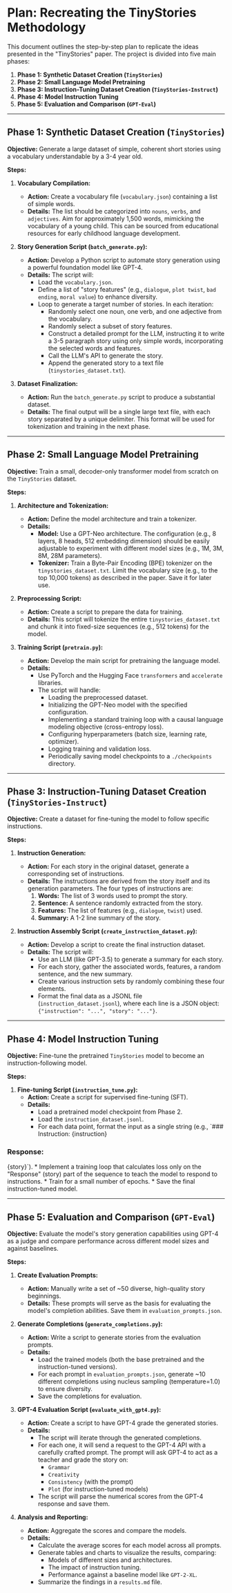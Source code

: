 # Plan: Recreating the TinyStories Methodology

This document outlines the step-by-step plan to replicate the ideas presented in the "TinyStories" paper. The project is divided into five main phases:

1.  **Phase 1: Synthetic Dataset Creation (`TinyStories`)**
2.  **Phase 2: Small Language Model Pretraining**
3.  **Phase 3: Instruction-Tuning Dataset Creation (`TinyStories-Instruct`)**
4.  **Phase 4: Model Instruction Tuning**
5.  **Phase 5: Evaluation and Comparison (`GPT-Eval`)**

---

## Phase 1: Synthetic Dataset Creation (`TinyStories`)

**Objective:** Generate a large dataset of simple, coherent short stories using a vocabulary understandable by a 3-4 year old.

**Steps:**

1.  **Vocabulary Compilation:**
    *   **Action:** Create a vocabulary file (`vocabulary.json`) containing a list of simple words.
    *   **Details:** The list should be categorized into `nouns`, `verbs`, and `adjectives`. Aim for approximately 1,500 words, mimicking the vocabulary of a young child. This can be sourced from educational resources for early childhood language development.

2.  **Story Generation Script (`batch_generate.py`):**
    *   **Action:** Develop a Python script to automate story generation using a powerful foundation model like GPT-4.
    *   **Details:** The script will:
        *   Load the `vocabulary.json`.
        *   Define a list of "story features" (e.g., `dialogue`, `plot twist`, `bad ending`, `moral value`) to enhance diversity.
        *   Loop to generate a target number of stories. In each iteration:
            *   Randomly select one noun, one verb, and one adjective from the vocabulary.
            *   Randomly select a subset of story features.
            *   Construct a detailed prompt for the LLM, instructing it to write a 3-5 paragraph story using only simple words, incorporating the selected words and features.
            *   Call the LLM's API to generate the story.
            *   Append the generated story to a text file (`tinystories_dataset.txt`).

3.  **Dataset Finalization:**
    *   **Action:** Run the `batch_generate.py` script to produce a substantial dataset.
    *   **Details:** The final output will be a single large text file, with each story separated by a unique delimiter. This format will be used for tokenization and training in the next phase.

---

## Phase 2: Small Language Model Pretraining

**Objective:** Train a small, decoder-only transformer model from scratch on the `TinyStories` dataset.

**Steps:**

1.  **Architecture and Tokenization:**
    *   **Action:** Define the model architecture and train a tokenizer.
    *   **Details:**
        *   **Model:** Use a GPT-Neo architecture. The configuration (e.g., 8 layers, 8 heads, 512 embedding dimension) should be easily adjustable to experiment with different model sizes (e.g., 1M, 3M, 8M, 28M parameters).
        *   **Tokenizer:** Train a Byte-Pair Encoding (BPE) tokenizer on the `tinystories_dataset.txt`. Limit the vocabulary size (e.g., to the top 10,000 tokens) as described in the paper. Save it for later use.

2.  **Preprocessing Script:**
    *   **Action:** Create a script to prepare the data for training.
    *   **Details:** This script will tokenize the entire `tinystories_dataset.txt` and chunk it into fixed-size sequences (e.g., 512 tokens) for the model.

3.  **Training Script (`pretrain.py`):**
    *   **Action:** Develop the main script for pretraining the language model.
    *   **Details:**
        *   Use PyTorch and the Hugging Face `transformers` and `accelerate` libraries.
        *   The script will handle:
            *   Loading the preprocessed dataset.
            *   Initializing the GPT-Neo model with the specified configuration.
            *   Implementing a standard training loop with a causal language modeling objective (cross-entropy loss).
            *   Configuring hyperparameters (batch size, learning rate, optimizer).
            *   Logging training and validation loss.
            *   Periodically saving model checkpoints to a `./checkpoints` directory.

---

## Phase 3: Instruction-Tuning Dataset Creation (`TinyStories-Instruct`)

**Objective:** Create a dataset for fine-tuning the model to follow specific instructions.

**Steps:**

1.  **Instruction Generation:**
    *   **Action:** For each story in the original dataset, generate a corresponding set of instructions.
    *   **Details:** The instructions are derived from the story itself and its generation parameters. The four types of instructions are:
        1.  **Words:** The list of 3 words used to prompt the story.
        2.  **Sentence:** A sentence randomly extracted from the story.
        3.  **Features:** The list of features (e.g., `dialogue`, `twist`) used.
        4.  **Summary:** A 1-2 line summary of the story.

2.  **Instruction Assembly Script (`create_instruction_dataset.py`):**
    *   **Action:** Develop a script to create the final instruction dataset.
    *   **Details:** The script will:
        *   Use an LLM (like GPT-3.5) to generate a summary for each story.
        *   For each story, gather the associated words, features, a random sentence, and the new summary.
        *   Create various instruction sets by randomly combining these four elements.
        *   Format the final data as a JSONL file (`instruction_dataset.jsonl`), where each line is a JSON object: `{"instruction": "...", "story": "..."}`.

---

## Phase 4: Model Instruction Tuning

**Objective:** Fine-tune the pretrained `TinyStories` model to become an instruction-following model.

**Steps:**

1.  **Fine-tuning Script (`instruction_tune.py`):**
    *   **Action:** Create a script for supervised fine-tuning (SFT).
    *   **Details:**
        *   Load a pretrained model checkpoint from Phase 2.
        *   Load the `instruction_dataset.jsonl`.
        *   For each data point, format the input as a single string (e.g., `### Instruction:
{instruction}

### Response:
{story}`).
        *   Implement a training loop that calculates loss only on the "Response" (story) part of the sequence to teach the model to respond to instructions.
        *   Train for a small number of epochs.
        *   Save the final instruction-tuned model.

---

## Phase 5: Evaluation and Comparison (`GPT-Eval`)

**Objective:** Evaluate the model's story generation capabilities using GPT-4 as a judge and compare performance across different model sizes and against baselines.

**Steps:**

1.  **Create Evaluation Prompts:**
    *   **Action:** Manually write a set of ~50 diverse, high-quality story beginnings.
    *   **Details:** These prompts will serve as the basis for evaluating the model's completion abilities. Save them in `evaluation_prompts.json`.

2.  **Generate Completions (`generate_completions.py`):**
    *   **Action:** Write a script to generate stories from the evaluation prompts.
    *   **Details:**
        *   Load the trained models (both the base pretrained and the instruction-tuned versions).
        *   For each prompt in `evaluation_prompts.json`, generate ~10 different completions using nucleus sampling (temperature=1.0) to ensure diversity.
        *   Save the completions for evaluation.

3.  **GPT-4 Evaluation Script (`evaluate_with_gpt4.py`):**
    *   **Action:** Create a script to have GPT-4 grade the generated stories.
    *   **Details:**
        *   The script will iterate through the generated completions.
        *   For each one, it will send a request to the GPT-4 API with a carefully crafted prompt. The prompt will ask GPT-4 to act as a teacher and grade the story on:
            *   `Grammar`
            *   `Creativity`
            *   `Consistency` (with the prompt)
            *   `Plot` (for instruction-tuned models)
        *   The script will parse the numerical scores from the GPT-4 response and save them.

4.  **Analysis and Reporting:**
    *   **Action:** Aggregate the scores and compare the models.
    *   **Details:**
        *   Calculate the average scores for each model across all prompts.
        *   Generate tables and charts to visualize the results, comparing:
            *   Models of different sizes and architectures.
            *   The impact of instruction tuning.
            *   Performance against a baseline model like `GPT-2-XL`.
        *   Summarize the findings in a `results.md` file.
